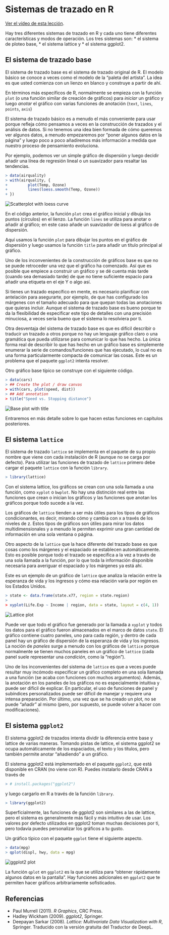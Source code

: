 Sistemas de trazado en R
================

[Ver el vídeo de esta lección](https://youtu.be/a4mvbyNGdBA).

Hay tres diferentes sistemas de trazado en R y cada uno tiene diferentes
características y modos de operación. Los tres sistemas son: \* el
sistema de ploteo base, \* el sistema lattice y \* el sistema ggplot2.

## El sistema de trazado base

El sistema de trazado base es el sistema de trazado original de R. El
modelo básico se conoce a veces como el modelo de la “paleta del
artista”. La idea es que usted comienza con un lienzo en blanco y
construye a partir de ahí.

En términos más específicos de R, normalmente se empieza con la función
`plot` (o una función similar de creación de gráficos) para *iniciar* un
gráfico y luego *anotar* el gráfico con varias funciones de anotación
(`text`, `lines`, `points`, `axis`)

El sistema de trazado básico es a menudo el más conveniente para usar
porque refleja cómo pensamos a veces en la construcción de trazados y el
análisis de datos. Si no tenemos una idea bien formada de cómo queremos
ver algunos datos, a menudo empezaremos por “poner algunos datos en la
página” y luego poco a poco añadiremos más información a medida que
nuestro proceso de pensamiento evoluciona.

Por ejemplo, podemos ver un simple gráfico de dispersión y luego decidir
añadir una línea de regresión lineal o un suavizador para resaltar las
tendencias.

``` r
> data(airquality)
> with(airquality, {
+         plot(Temp, Ozone)
+         lines(loess.smooth(Temp, Ozone))
+ })
```

![Scatterplot with loess
curve](images/plottingsystems-unnamed-chunk-2-1.png)

En el código anterior, la función `plot` crea el gráfico inicial y
dibuja los puntos (círculos) en el lienzo. La función `lines` se utiliza
para anotar o añadir al gráfico; en este caso añade un suavizador de
loess al gráfico de dispersión.

Aquí usamos la función `plot` para dibujar los puntos en el gráfico de
dispersión y luego usamos la función `title` para añadir un título
principal al gráfico.

Uno de los inconvenientes de la construcción de gráficos base es que no
se puede retroceder una vez que el gráfico ha comenzado. Así que es
posible que empiece a construir un gráfico y se dé cuenta más tarde
(cuando sea demasiado tarde) de que no tiene suficiente espacio para
añadir una etiqueta en el eje Y o algo así.

Si tienes un trazado específico en mente, es necesario planificar con
antelación para asegurarte, por ejemplo, de que has configurado los
márgenes con el tamaño adecuado para que quepan todas las anotaciones
que quieras incluir. Aunque el sistema de trazado base es bueno porque
te da la flexibilidad de especificar este tipo de detalles con una
precisión minuciosa, a veces sería bueno que el sistema lo resolviera
por ti.

Otra desventaja del sistema de trazado base es que es difícil describir
o traducir un trazado a otros porque no hay un lenguaje gráfico claro o
una gramática que pueda utilizarse para comunicar lo que has hecho. La
única forma real de describir lo que has hecho en un gráfico base es
simplemente enumerar la serie de comandos/funciones que has ejecutado,
lo cual no es una forma particularmente compacta de comunicar las cosas.
Este es un problema que el paquete `ggplot2` intenta resolver.

Otro gráfico base típico se construye con el siguiente código.

``` r
> data(cars)
> ## Create the plot / draw canvas
> with(cars, plot(speed, dist))
> ## Add annotation
> title("Speed vs. Stopping distance")
```

![Base plot with title](images/plottingsystems-unnamed-chunk-3-1.png)

Entraremos en más detalle sobre lo que hacen estas funciones en
capítulos posteriores.

## El sistema `lattice`

El sistema de trazado `lattice` se implementa en el paquete de su propio
nombre que viene con cada instalación de R (aunque no se carga por
defecto). Para utilizar las funciones de trazado de `lattice` primero
debe cargar el paquete `lattice` con la función `library`.

``` r
> library(lattice)
```

Con el sistema lattice, los gráficos se crean con una sola llamada a una
función, como `xyplot` o `bwplot`. No hay una distinción real entre las
funciones que crean o inician los gráficos y las funciones que anotan
los gráficos porque todo sucede a la vez.

Los gráficos de `lattice` tienden a ser más útiles para los tipos de
gráficos condicionantes, es decir, mirando cómo y cambia con x a través
de los niveles de z. Estos tipos de gráficos son útiles para mirar los
datos multidimensionales y a menudo le permiten exprimir una gran
cantidad de información en una sola ventana o página.

Otro aspecto de la `lattice` que la hace diferente del trazado base es
que cosas como los márgenes y el espaciado se establecen
automáticamente. Esto es posible porque todo el trazado se especifica a
la vez a través de una sola llamada a la función, por lo que toda la
información disponible necesaria para averiguar el espaciado y los
márgenes ya está ahí.

Este es un ejemplo de un gráfico de `lattice` que analiza la relación
entre la esperanza de vida y los ingresos y cómo esa relación varía por
región en los Estados Unidos.

``` r
> state <- data.frame(state.x77, region = state.region)
> 
> xyplot(Life.Exp ~ Income | region, data = state, layout = c(4, 1))
```

![Lattice plot](images/plottingsystems-unnamed-chunk-5-1.png)

Puede ver que todo el gráfico fue generado por la llamada a `xyplot` y
todos los datos para el gráfico fueron almacenados en el marco de datos
`state`. El gráfico contiene cuatro paneles, uno para cada región, y
dentro de cada panel hay un gráfico de dispersión de la esperanza de
vida y los ingresos. La noción de *paneles* surge a menudo con los
gráficos de `lattice` porque normalmente se tienen muchos paneles en un
gráfico de `lattice` (cada panel suele representar una *condición*, como
la “región”).

Uno de los inconvenientes del sistema de `lattice` es que a veces puede
resultar muy incómodo especificar un gráfico completo en una sola
llamada a una función (se acaba con funciones con muchos argumentos).
Además, la anotación en los paneles de los gráficos no es especialmente
intuitiva y puede ser difícil de explicar. En particular, el uso de
funciones de panel y subíndices personalizados puede ser difícil de
manejar y requiere una intensa preparación. Por último, una vez que se
ha creado un plot, no se puede “añadir” al mismo (pero, por supuesto, se
puede volver a hacer con modificaciones).

## El sistema `ggplot2`

El sistema ggplot2 de trazados intenta dividir la diferencia entre base
y lattice de varias maneras. Tomando pistas de lattice, el sistema
ggplot2 se ocupa automáticamente de los espaciados, el texto y los
títulos, pero también permite anotar “añadiendo” a un gráfico.

El sistema ggplot2 está implementado en el paquete `ggplot2`, que está
disponible en CRAN (no viene con R). Puedes instalarlo desde CRAN a
través de

``` r
> # install.packages("ggplot2")
```

y luego cargarlo en R a través de la función `library`.

``` r
> library(ggplot2)
```

Superficialmente, las funciones de ggplot2 son similares a las de
lattice, pero el sistema es generalmente más fácil y más intuitivo de
usar. Los valores por defecto utilizados en ggplot2 toman muchas
decisiones por ti, pero todavía puedes personalizar los gráficos a tu
gusto.

Un gráfico típico con el paquete `ggplot` tiene el siguiente aspecto.

``` r
> data(mpg)
> qplot(displ, hwy, data = mpg)
```

![ggplot2 plot](images/plottingsystems-unnamed-chunk-8-1.png)

La función `qplot` en `ggplot2` es la que se utiliza para “obtener
rápidamente algunos datos en la pantalla”. Hay funciones adicionales en
`ggplot2` que te permiten hacer gráficos arbitrariamente sofisticados.

## Referencias

-   Paul Murrell (2011). *R Graphics*, CRC Press.
-   Hadley Wickham (2009). *ggplot2*, Springer.
-   Deepayan Sarkar (2008). *Lattice: Multivariate Data Visualization
    with R*, Springer. Traducido con la versión gratuita del Traductor
    de DeepL.
